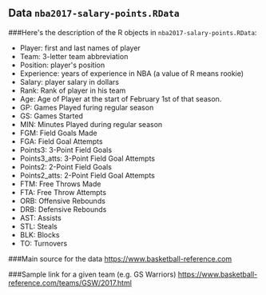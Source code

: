 ## Data `nba2017-salary-points.RData`

###Here's the description of the R objects in `nba2017-salary-points.RData`:
- Player: first and last names of player
- Team: 3-letter team abbreviation
- Position: player's position
- Experience: years of experience in NBA (a value of R means rookie)
- Salary: player salary in dollars
- Rank: Rank of player in his team
- Age: Age of Player at the start of February 1st of that season.
- GP: Games Played furing regular season
- GS: Games Started
- MIN: Minutes Played during regular season
- FGM: Field Goals Made
- FGA: Field Goal Attempts
- Points3: 3-Point Field Goals
- Points3_atts: 3-Point Field Goal Attempts
- Points2: 2-Point Field Goals
- Points2_atts: 2-Point Field Goal Attempts
- FTM: Free Throws Made
- FTA: Free Throw Attempts
- ORB: Offensive Rebounds
- DRB: Defensive Rebounds
- AST: Assists
- STL: Steals
- BLK: Blocks
- TO: Turnovers

###Main source for the data
https://www.basketball-reference.com

###Sample link for a given team (e.g. GS Warriors)
https://www.basketball-reference.com/teams/GSW/2017.html